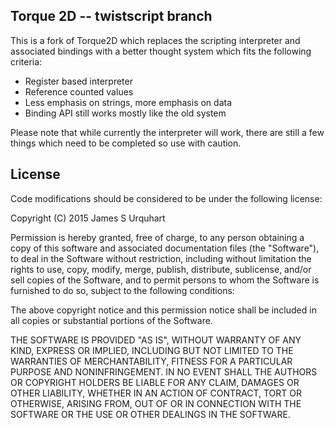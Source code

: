 ## Torque 2D -- twistscript branch

This is a fork of Torque2D which replaces the scripting interpreter and associated bindings with a better thought system which fits the following criteria:

* Register based interpreter
* Reference counted values
* Less emphasis on strings, more emphasis on data
* Binding API still works mostly like the old system

Please note that while currently the interpreter will work, there are still a few things which need to be completed so use with caution.

## License

Code modifications should be considered to be under the following license:

Copyright (C) 2015 James S Urquhart

Permission is hereby granted, free of charge, to any person
obtaining a copy of this software and associated documentation
files (the "Software"), to deal in the Software without
restriction, including without limitation the rights to use,
copy, modify, merge, publish, distribute, sublicense, and/or sell
copies of the Software, and to permit persons to whom the
Software is furnished to do so, subject to the following
conditions:

The above copyright notice and this permission notice shall be
included in all copies or substantial portions of the Software.

THE SOFTWARE IS PROVIDED "AS IS", WITHOUT WARRANTY OF ANY KIND,
EXPRESS OR IMPLIED, INCLUDING BUT NOT LIMITED TO THE WARRANTIES
OF MERCHANTABILITY, FITNESS FOR A PARTICULAR PURPOSE AND
NONINFRINGEMENT. IN NO EVENT SHALL THE AUTHORS OR COPYRIGHT
HOLDERS BE LIABLE FOR ANY CLAIM, DAMAGES OR OTHER LIABILITY,
WHETHER IN AN ACTION OF CONTRACT, TORT OR OTHERWISE, ARISING
FROM, OUT OF OR IN CONNECTION WITH THE SOFTWARE OR THE USE OR
OTHER DEALINGS IN THE SOFTWARE.
